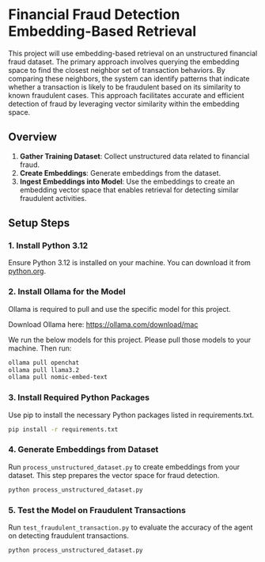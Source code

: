 # Financial Fraud Detection Embedding-Based Retrieval

This project will use embedding-based retrieval on an unstructured financial fraud dataset. The primary approach involves querying the embedding space to find the closest neighbor set of transaction behaviors. By comparing these neighbors, the system can identify patterns that indicate whether a transaction is likely to be fraudulent based on its similarity to known fraudulent cases. This approach facilitates accurate and efficient detection of fraud by leveraging vector similarity within the embedding space.

## Overview

1. **Gather Training Dataset**: Collect unstructured data related to financial fraud.
2. **Create Embeddings**: Generate embeddings from the dataset.
3. **Ingest Embeddings into Model**: Use the embeddings to create an embedding vector space that enables retrieval for detecting similar fraudulent activities.

## Setup Steps

### 1. Install Python 3.12

Ensure Python 3.12 is installed on your machine. You can download it from [python.org](https://www.python.org/downloads/).

### 2. Install Ollama for the Model

Ollama is required to pull and use the specific model for this project.

Download Ollama here: https://ollama.com/download/mac

We run the below models for this project. Please pull those models to your machine.
Then run:
```sh
ollama pull openchat
ollama pull llama3.2
ollama pull nomic-embed-text
```
### 3. Install Required Python Packages

Use pip to install the necessary Python packages listed in requirements.txt.

```sh
pip install -r requirements.txt
```

### 4. Generate Embeddings from Dataset

Run `process_unstructured_dataset.py` to create embeddings from your dataset. This step prepares the vector space for fraud detection.

```sh
python process_unstructured_dataset.py
```

### 5. Test the Model on Fraudulent Transactions

Run `test_fraudulent_transaction.py` to evaluate the accuracy of the agent on detecting fraudulent transactions.

```sh
python process_unstructured_dataset.py
```